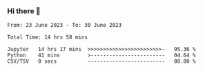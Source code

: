 ### Hi there 👋

<!--
**ututono/ututono** is a ✨ _special_ ✨ repository because its `README.md` (this file) appears on your GitHub profile.

Here are some ideas to get you started:

- 🔭 I’m currently working on ...
- 🌱 I’m currently learning ...
- 👯 I’m looking to collaborate on ...
- 🤔 I’m looking for help with ...
- 💬 Ask me about ...
- 📫 How to reach me: ...
- 😄 Pronouns: ...
- ⚡ Fun fact: ...
-->



<!--START_SECTION:waka-->

```text
From: 23 June 2023 - To: 30 June 2023

Total Time: 14 hrs 58 mins

Jupyter   14 hrs 17 mins  >>>>>>>>>>>>>>>>>>>>>>>>-   95.36 %
Python    41 mins         >------------------------   04.64 %
CSV/TSV   0 secs          -------------------------   00.00 %
```

<!--END_SECTION:waka-->
